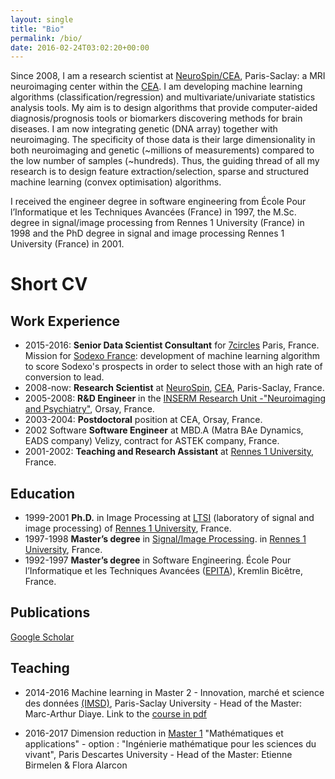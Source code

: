 ```yaml
---
layout: single
title: "Bio"
permalink: /bio/
date: 2016-02-24T03:02:20+00:00
---
```


Since 2008, I am a research scientist at [NeuroSpin/CEA](http://i2bm.cea.fr/drf/i2bm/english/Pages/NeuroSpin/Presentation.aspx), Paris-Saclay: a MRI neuroimaging center within the [CEA](http://www.cea.fr/english). I am developing machine learning algorithms (classification/regression) and multivariate/univariate statistics analysis tools. My aim is to design algorithms that provide computer-aided diagnosis/prognosis tools or biomarkers discovering methods for brain diseases. I am now integrating genetic (DNA array) together with neuroimaging. The specificity of those data is their large dimensionality in both neuroimaging and genetic (~millions of measurements) compared to the low number of samples (~hundreds). Thus, the guiding thread of all my research is to design feature extraction/selection, sparse and structured machine learning (convex optimisation) algorithms.

I received the engineer degree in software engineering from École Pour l’Informatique et les Techniques Avancées (France) in 1997, the M.Sc. degree in signal/image processing from Rennes 1 University (France) in 1998 and the PhD degree in signal and image processing Rennes 1 University (France) in 2001.

# Short CV

## Work Experience

- 2015-2016: **Senior Data Scientist Consultant** for [7circles](http://www.7circles.com/) Paris, France. Mission for [Sodexo France](http://fr.sodexo.com): development of machine learning algorithm to score Sodexo's prospects in order to select those with an high rate of conversion to lead.
- 2008-now: **Research Scientist** at [NeuroSpin](http://i2bm.cea.fr/drf/i2bm/english/Pages/NeuroSpin/Presentation.aspx), [CEA](http://www.cea.fr/english), Paris-Saclay, France.
- 2005-2008: **R&D Engineer** in the [INSERM Research Unit -"Neuroimaging and Psychiatry"](http://www.inserm-u1000.u-psud.fr), Orsay, France.
- 2003-2004: **Postdoctoral** position at CEA, Orsay, France.
- 2002 Software **Software Engineer** at MBD.A (Matra BAe Dynamics, EADS company) Velizy, contract for ASTEK company, France.
- 2001-2002: **Teaching and Research Assistant** at [Rennes 1 University](https://english.univ-rennes1.fr), France.


## Education

- 1999-2001 **Ph.D.** in Image Processing at [LTSI](http://www.ltsi.univ-rennes1.fr/?q=en/node/269) (laboratory of signal and image processing) of [Rennes 1 University](https://english.univ-rennes1.fr), France.
- 1997-1998 **Master’s degree** in [Signal/Image Processing](https://etudes.univ-rennes1.fr/master-electronique/themes/M2/PresentationSpecialite/SISEA). in [Rennes 1 University](https://english.univ-rennes1.fr), France.
- 1992-1997 **Master’s degree** in Software Engineering. École Pour l’Informatique et les Techniques Avancées ([EPITA](http://www.epita.fr/international/)), Kremlin Bicêtre, France.

## Publications

[Google Scholar](https://scholar.google.fr/citations?hl=fr&user=mG6V3q4AAAAJ&view_op=list_works&sortby=pubdate)


## Teaching

- 2014-2016 Machine learning in Master 2 - Innovation, marché et science des données [(IMSD)](https://www.universite-paris-saclay.fr/en/education/master/m2-innovation-marche-et-science-des-donnees-imsd), Paris-Saclay University - Head of the Master: Marc-Arthur  Diaye. Link to the [course in pdf](ftp://ftp.cea.fr/pub/unati/people/educhesnay/pystatml/StatisticsMachineLearningPythonDraft.pdf)

- 2016-2017 Dimension reduction in [Master 1](http://odf.parisdescartes.fr/fr/formations/feuilleter-le-catalogue/sciences-technologies-sante-STS/master-lmd-XB/master-mathematiques-et-applications-specialite-ingenierie-mathematique-pour-les-sciences-du-vivant-program-mmp42-421.html) "Mathématiques et applications" - option : "Ingénierie mathématique pour les sciences du vivant",  Paris Descartes University - Head of the Master: Etienne Birmelen & Flora Alarcon





